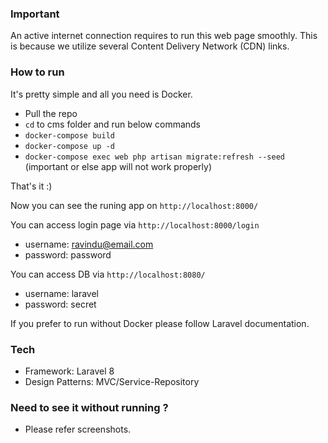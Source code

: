### Important

An active internet connection requires to run this web page smoothly. This is because we utilize several Content Delivery Network (CDN) links.

### How to run

It's pretty simple and all you need is Docker.

- Pull the repo
- `cd` to cms folder and run below commands
- `docker-compose build`
- `docker-compose up -d`
- `docker-compose exec web php artisan migrate:refresh --seed` (important or else app will not work properly)

That's it :)

Now you can see the runing app on `http://localhost:8000/`

You can access login page via `http://localhost:8000/login`

- username: ravindu@email.com
- password: password

You can access DB via `http://localhost:8080/`

- username: laravel
- password: secret

If you prefer to run without Docker please follow Laravel documentation.

### Tech

- Framework: Laravel 8
- Design Patterns: MVC/Service-Repository

### Need to see it without running ? 

- Please refer screenshots.





